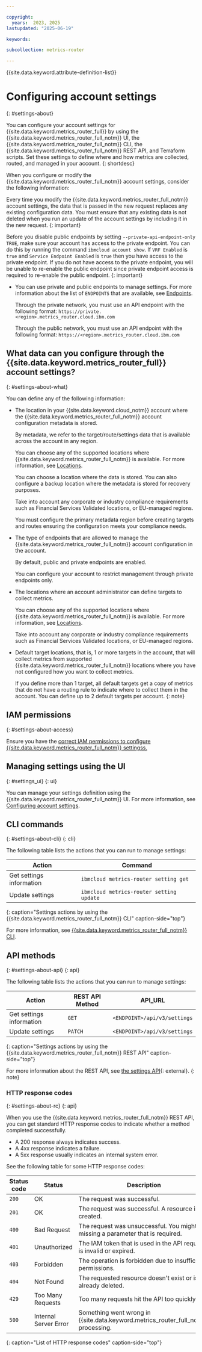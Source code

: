 ```yaml
---

copyright:
  years:  2023, 2025
lastupdated: "2025-06-19"

keywords:

subcollection: metrics-router

---
```


{{site.data.keyword.attribute-definition-list}}

# Configuring account settings
{: #settings-about}

You can configure your account settings for {{site.data.keyword.metrics_router_full}} by using the {{site.data.keyword.metrics_router_full_notm}} UI, the {{site.data.keyword.metrics_router_full_notm}} CLI, the {{site.data.keyword.metrics_router_full_notm}} REST API, and Terraform scripts. Set these settings to define where and how metrics are collected, routed, and managed in your account.
{: shortdesc}

When you configure or modify the {{site.data.keyword.metrics_router_full_notm}} account settings, consider the following information:

Every time you modify the {{site.data.keyword.metrics_router_full_notm}} account settings, the data that is passed in the new request replaces any existing configuration data. You must ensure that any existing data is not deleted when you run an update of the account settings by including it in the new request.
{: important}

Before you disable public endpoints by setting `--private-api-endpoint-only TRUE`, make sure your account has access to the private endpoint.  You can do this by running the command `ibmcloud account show`.  If `VRF Enabled` is `true` and `Service Endpoint Enabled` is `true` then you have access to the private endpoint.  If you do not have access to the private endpoint, you will be unable to re-enable the public endpoint since private endpoint access is required to re-enable the public endpoint.
{: important}

- You can use private and public endpoints to manage settings. For more information about the list of `ENDPOINTS` that are available, see [Endpoints](/docs/metrics-router?topic=metrics-router-endpoints).

    Through the private network, you must use an API endpoint with the following format: `https://private.<region>.metrics_router.cloud.ibm.com`

    Through the public network, you must use an API endpoint with the following format: `https://<region>.metrics_router.cloud.ibm.com`


## What data can you configure through the {{site.data.keyword.metrics_router_full}} account settings?
{: #settings-about-what}

You can define any of the following information:

*  The location in your {{site.data.keyword.cloud_notm}} account where the {{site.data.keyword.metrics_router_full_notm}} account configuration metadata is stored.

    By metadata, we refer to the target/route/settings data that is available across the account in any region.

    You can choose any of the supported locations where {{site.data.keyword.metrics_router_full_notm}} is available. For more information, see [Locations](/docs/metrics-router?topic=metrics-router-regions&interface=cli).

    You can choose a location where the data is stored. You can also configure a backup location where the metadata is stored for recovery purposes.

    Take into account any corporate or industry compliance requirements such as Financial Services Validated locations, or EU-managed regions.

    You must configure the primary metadata region before creating targets and routes ensuring the configuration meets your compliance needs.

* The type of endpoints that are allowed to manage the {{site.data.keyword.metrics_router_full_notm}} account configuration in the account.

    By default, public and private endpoints are enabled.

    You can configure your account to restrict management through private endpoints only.

* The locations where an account administrator can define targets to collect metrics.

    You can choose any of the supported locations where {{site.data.keyword.metrics_router_full_notm}} is available. For more information, see [Locations](/docs/metrics-router?topic=metrics-router-regions&interface=cli).

    Take into account any corporate or industry compliance requirements such as Financial Services Validated locations, or EU-managed regions.

* Default target locations, that is, 1 or more targets in the account, that will collect metrics from supported {{site.data.keyword.metrics_router_full_notm}} locations where you have not configured how you want to collect metrics.

   If you define more than 1 target, all default targets get a copy of metrics that do not have a routing rule to indicate where to collect them in the account. You can define up to 2 default targets per account.
   {: note}



## IAM permissions
{: #settings-about-access}

Ensure you have the [correct IAM permissions to configure {{site.data.keyword.metrics_router_full_notm}} settingss.](/docs/metrics-router?topic=metrics-router-iam)




## Managing settings using the UI
{: #settings_ui}
{: ui}

You can manage your settings definition using the {{site.data.keyword.metrics_router_full_notm}} UI. For more information, see [Configuring account settings](/docs/metrics-router?topic=metrics-router-settings&interface=ui).





## CLI commands
{: #settings-about-cli}
{: cli}

The following table lists the actions that you can run to manage settings:

| Action                     | Command                                         |
|----------------------------|--------------------------------------------------|
| Get settings information   | `ibmcloud metrics-router setting get`        |
| Update settings            | `ibmcloud metrics-router setting update`   |
{: caption="Settings actions by using the {{site.data.keyword.metrics_router_full_notm}} CLI" caption-side="top"}


For more information, see [{{site.data.keyword.metrics_router_full_notm}} CLI](/docs/metrics-router?topic=metrics-router-metrics-router-cli).


## API methods
{: #settings-about-api}
{: api}


The following table lists the actions that you can run to manage settings:

| Action                     | REST API Method  | API_URL                                          |
|----------------------------|------------------|--------------------------------------------------|
| Get settings information   | `GET`            | `<ENDPOINT>/api/v3/settings`              |
| Update settings            | `PATCH`            | `<ENDPOINT>/api/v3/settings`  |
{: caption="Settings actions by using the {{site.data.keyword.metrics_router_full_notm}} REST API" caption-side="top"}


For more information about the REST API, see [the settings API](https://{DomainName}/apidocs/metrics-router/metrics-router-v3#get-settings){: external}.
{: note}



### HTTP response codes
{: #settings-about-rc}
{: api}


When you use the {{site.data.keyword.metrics_router_full_notm}} REST API, you can get standard HTTP response codes to indicate whether a method completed successfully.

- A 200 response always indicates success.
- A 4xx response indicates a failure.
- A 5xx response usually indicates an internal system error.

See the following table for some HTTP response codes:

| Status code | Status | Description |
|-------------|--------|-------------|
| `200` |	OK | The request was successful. |
| `201` |	OK | The request was successful. A resource is created. |
| `400` | Bad Request |	The request was unsuccessful. You might be missing a parameter that is required. |
| `401` |	Unauthorized | The IAM token that is used in the API request is invalid or expired. |
| `403` |	Forbidden | The operation is forbidden due to insufficient permissions. |
| `404` | Not Found |	The requested resource doesn't exist or is already deleted. |
| `429` |	Too Many Requests |	Too many requests hit the API too quickly. |
| `500` |	Internal Server Error |	Something went wrong in {{site.data.keyword.metrics_router_full_notm}} processing. |
{: caption="List of HTTP response codes" caption-side="top"}
